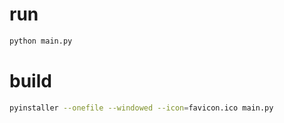 # run
``` bash
python main.py
```

# build
``` bash
pyinstaller --onefile --windowed --icon=favicon.ico main.py
```
